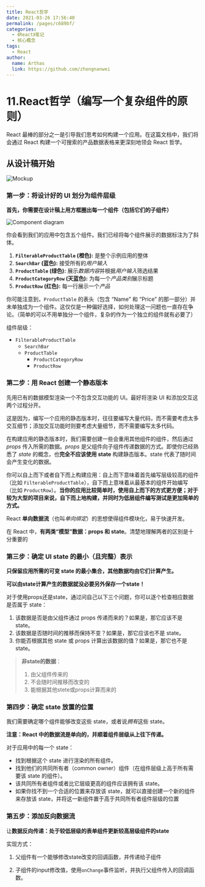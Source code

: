 ```yaml
---
title: React哲学
date: 2021-03-26 17:56:40
permalink: /pages/c689bf/
categories: 
  - 《React》笔记
  - 核心概念
tags: 
  - React
author: 
  name: Arthas
  link: https://github.com/zhongnanwei
---
```


# 11.React哲学（编写一个复杂组件的原则）

React 最棒的部分之一是引导我们思考如何构建一个应用。在这篇文档中，我们将会通过 React 构建一个可搜索的产品数据表格来更深刻地领会 React 哲学。



## 从设计稿开始

![Mockup](https://zh-hans.reactjs.org/static/1071fbcc9eed01fddc115b41e193ec11/d4770/thinking-in-react-mock.png)

### 第一步：将设计好的 UI 划分为组件层级

**首先，你需要在设计稿上用方框圈出每一个组件（包括它们的子组件）**

![Component diagram](https://zh-hans.reactjs.org/static/eb8bda25806a89ebdc838813bdfa3601/6b2ea/thinking-in-react-components.png)

你会看到我们的应用中包含五个组件。我们已经将每个组件展示的数据标注为了斜体。

1. **`FilterableProductTable` (橙色):** 是整个示例应用的整体
2. **`SearchBar` (蓝色):** 接受所有的*用户输入*
3. **`ProductTable` (绿色):** 展示*数据内容*并根据*用户输入*筛选结果
4. **`ProductCategoryRow` (天蓝色):** 为每一个*产品类别*展示标题
5. **`ProductRow` (红色):** 每一行展示一个*产品*



你可能注意到，`ProductTable` 的表头（包含 “Name” 和 “Price” 的那一部分）并未单独成为一个组件。这仅仅是一种偏好选择，如何处理这一问题也一直存在争论。（简单的可以不用单独分一个组件，复杂的作为一个独立的组件就有必要了）

组件层级：

- `FilterableProductTable`
  - `SearchBar`
  - `ProductTable`
    - `ProductCategoryRow`
    - `ProductRow`



### 第二步：用 React 创建一个静态版本

先用已有的数据模型渲染一个不包含交互功能的 UI。最好将渲染 UI 和添加交互这两个过程分开。

这是因为，编写一个应用的静态版本时，往往要编写大量代码，而不需要考虑太多交互细节；添加交互功能时则要考虑大量细节，而不需要编写太多代码。



在构建应用的静态版本时，我们需要创建一些会重用其他组件的组件，然后通过 *props* 传入所需的数据。*props* 是父组件向子组件传递数据的方式。即使你已经熟悉了 *state* 的概念，也**完全不应该使用 state** 构建静态版本。state 代表了随时间会产生变化的数据。



你可以自上而下或者自下而上构建应用：自上而下意味着首先编写层级较高的组件（比如 `FilterableProductTable`），自下而上意味着从最基本的组件开始编写（比如 `ProductRow`）。**当你的应用比较简单时，使用自上而下的方式更方便；对于较为大型的项目来说，自下而上地构建，并同时为低层组件编写测试是更加简单的方式。**



React **单向数据流**（也叫*单向绑定*）的思想使得组件模块化，易于快速开发。



在 React 中，**有两类“模型”数据：props 和 state**。清楚地理解两者的区别是十分重要的



### 第三步：确定 UI state 的最小（且完整）表示

**只保留应用所需的可变 state 的最小集合，其他数据均由它们计算产生。**

**可以由state计算产生的数据就没必要另外保存一个state！**



对于使用props还是state，通过问自己以下三个问题，你可以逐个检查相应数据是否属于 state：

1. 该数据是否是由父组件通过 props 传递而来的？如果是，那它应该不是 state。
2. 该数据是否随时间的推移而保持不变？如果是，那它应该也不是 state。
3. 你能否根据其他 state 或 props 计算出该数据的值？如果是，那它也不是 state。

> **非state的数据**： 
>
> 1. 由父组件传来的
> 2. 不会随时间推移而改变的
> 3. 能根据其他stete或props计算而来的



### 第四步：确定 state 放置的位置

我们需要确定哪个组件能够改变这些 state，或者说*拥有*这些 state。

**注意：React 中的数据流是单向的，并顺着组件层级从上往下传递。**



对于应用中的每一个 state：

- 找到根据这个 state 进行渲染的所有组件。
- 找到他们的共同所有者（common owner）组件（在组件层级上高于所有需要该 state 的组件）。
- 该共同所有者组件或者比它层级更高的组件应该拥有该 state。
- 如果你找不到一个合适的位置来存放该 state，就可以直接创建一个新的组件来存放该 state，并将这一新组件置于高于共同所有者组件层级的位置



### 第五步：添加反向数据流

让**数据反向传递：处于较低层级的表单组件更新较高层级组件的state**



实现方式：

1. 父组件有一个能够修改state改变的回调函数，并传递给子组件

2. 子组件的input修改值，使用`onChange`事件监听，并执行父组件传入的回调函数。